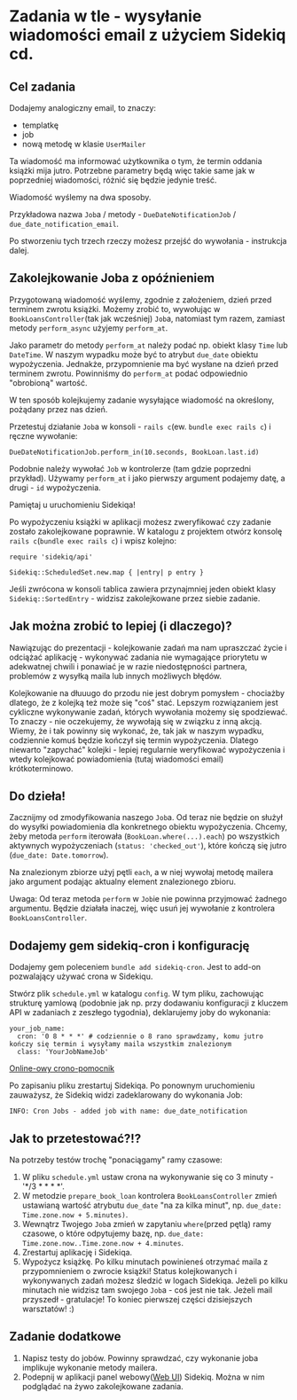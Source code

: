 # Zadania w tle - wysyłanie wiadomości email z użyciem Sidekiq cd.
## Cel zadania

Dodajemy analogiczny email, to znaczy:
- templatkę
- job
- nową metodę w klasie `UserMailer`

Ta wiadomość ma informować użytkownika o tym, że termin oddania książki mija jutro. Potrzebne parametry będą więc takie same jak w poprzedniej wiadomości, różnić się będzie jedynie treść.

Wiadomość wyślemy na dwa sposoby.

Przykładowa nazwa `Job`a / metody - `DueDateNotificationJob` / `due_date_notification_email`.

Po stworzeniu tych trzech rzeczy możesz przejść do wywołania - instrukcja dalej.

## Zakolejkowanie Joba z opóźnieniem

Przygotowaną wiadomość wyślemy, zgodnie z założeniem, dzień przed terminem zwrotu książki. Możemy zrobić to, wywołując w `BookLoansController`(tak jak wcześniej) `Job`a, natomiast tym razem, zamiast metody `perform_async` użyjemy `perform_at`.

Jako parametr do metody `perform_at` należy podać np. obiekt klasy `Time` lub `DateTime`. W naszym wypadku może być to atrybut `due_date` obiektu wypożyczenia. Jednakże, przypomnienie ma być wysłane na dzień przed terminem zwrotu. Powinniśmy do `perform_at` podać odpowiednio "obrobioną" wartość.

W ten sposób kolejkujemy zadanie wysyłające wiadomość na określony, pożądany przez nas dzień.

Przetestuj działanie `Job`a w konsoli -  `rails c`(ew. `bundle exec rails c`) i ręczne wywołanie:
```
DueDateNotificationJob.perform_in(10.seconds, BookLoan.last.id)
```

Podobnie należy wywołać `Job` w kontrolerze (tam gdzie poprzedni przykład). Używamy `perform_at` i jako pierwszy argument podajemy datę, a drugi - `id` wypożyczenia.

Pamiętaj u uruchomieniu Sidekiqa!

Po wypożyczeniu książki w aplikacji możesz zweryfikować czy zadanie zostało zakolejkowane poprawnie. W katalogu z projektem otwórz konsolę `rails c`(`bundle exec rails c`) i wpisz kolejno:
```
require 'sidekiq/api'

Sidekiq::ScheduledSet.new.map { |entry| p entry }
```

Jeśli zwrócona w konsoli tablica zawiera przynajmniej jeden obiekt klasy `Sidekiq::SortedEntry` - widzisz zakolejkowane przez siebie zadanie.

## Jak można zrobić to lepiej (i dlaczego)?

Nawiązując do prezentacji - kolejkowanie zadań ma nam upraszczać życie i odciążać aplikację - wykonywać zadania nie wymagające priorytetu w adekwatnej chwili i ponawiać je w razie niedostępności partnera, problemów z wysyłką maila lub innych możliwych błędów.

Kolejkowanie na dłuuugo do przodu nie jest dobrym pomysłem - chociażby dlatego, że z kolejką też może się "coś" stać.
Lepszym rozwiązaniem jest cykliczne wykonywanie zadań, których wywołania możemy się spodziewać. To znaczy - nie oczekujemy, że wywołają się w związku z inną akcją. Wiemy, że i tak powinny się wykonać, że, tak jak w naszym wypadku, codziennie komuś będzie kończył się termin wypożyczenia. Dlatego niewarto "zapychać" kolejki - lepiej regularnie weryfikować wypożyczenia i wtedy kolejkować powiadomienia (tutaj wiadomości email) krótkoterminowo.

## Do dzieła!

Zacznijmy od zmodyfikowania naszego `Job`a. Od teraz nie będzie on służył do wysyłki powiadomienia dla konkretnego obiektu wypożyczenia. Chcemy, żeby metoda `perform` iterowała (`BookLoan.where(...).each`) po wszystkich aktywnych wypożyczeniach (`status: 'checked_out'`), które kończą się jutro (`due_date: Date.tomorrow`).

Na znalezionym zbiorze użyj pętli `each`, a w niej wywołaj metodę mailera jako argument podając aktualny element znalezionego zbioru.

Uwaga: Od teraz metoda `perform` w `Job`ie nie powinna przyjmować żadnego argumentu. Będzie działała inaczej, więc usuń jej wywołanie z kontrolera `BookLoansController`.

## Dodajemy gem sidekiq-cron i konfigurację

Dodajemy gem poleceniem `bundle add sidekiq-cron`. Jest to add-on pozwalający używać crona w Sidekiqu.

Stwórz plik `schedule.yml` w katalogu `config`. W tym pliku, zachowując strukturę yamlową (podobnie jak np. przy dodawaniu konfiguracji z kluczem API w zadaniach z zeszłego tygodnia), deklarujemy joby do wykonania:

```
your_job_name:
  cron: '0 8 * * *' # codziennie o 8 rano sprawdzamy, komu jutro kończy się termin i wysyłamy maila wszystkim znalezionym
  class: 'YourJobNameJob'
```

[Online-owy crono-pomocnik](https://crontab.guru/)

Po zapisaniu pliku zrestartuj Sidekiqa. Po ponownym uruchomieniu zauważysz, że Sidekiq widzi zadeklarowany do wykonania Job:
```
INFO: Cron Jobs - added job with name: due_date_notification
```

## Jak to przetestować?!?

Na potrzeby testów trochę "ponaciągamy" ramy czasowe:
1. W pliku `schedule.yml` ustaw crona na wykonywanie się co 3 minuty - '*/3 * * * *'.
2. W metodzie `prepare_book_loan` kontrolera `BookLoansController` zmień ustawianą wartość atrybutu `due_date` "na za kilka minut", np. `due_date: Time.zone.now + 5.minutes)`.
3. Wewnątrz Twojego `Job`a zmień w zapytaniu `where`(przed pętlą) ramy czasowe, o które odpytujemy bazę, np. `due_date: Time.zone.now..Time.zone.now + 4.minutes`.
4. Zrestartuj aplikację i Sidekiqa.
5. Wypożycz książkę. Po kilku minutach powinieneś otrzymać maila z przypomnieniem o zwrocie książki! Status kolejkowanych i wykonywanych zadań możesz śledzić w logach Sidekiqa. Jeżeli po kilku minutach nie widzisz tam swojego `Job`a - coś jest nie tak. Jeżeli mail przyszedł - gratulacje! To koniec pierwszej części dzisiejszych warsztatów! :)

## Zadanie dodatkowe

1. Napisz testy do jobów. Powinny sprawdzać, czy wykonanie joba implikuje wykonanie metody mailera.
2. Podepnij w aplikacji panel webowy([Web UI](https://github.com/sidekiq/sidekiq/wiki/Monitoring#web-ui)) Sidekiq. Można w nim podglądać na żywo zakolejkowane zadania.
